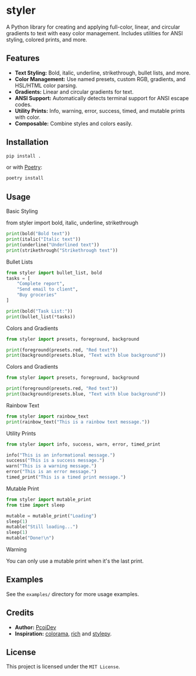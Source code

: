 # styler

A Python library for creating and applying full-color, linear, and circular gradients to text with easy color management. Includes utilities for ANSI styling, colored prints, and more.

## Features

- **Text Styling:** Bold, italic, underline, strikethrough, bullet lists, and more.
- **Color Management:** Use named presets, custom RGB, gradients, and HSL/HTML color parsing.
- **Gradients:** Linear and circular gradients for text.
- **ANSI Support:** Automatically detects terminal support for ANSI escape codes.
- **Utility Prints:** Info, warning, error, success, timed, and mutable prints with color.
- **Composable:** Combine styles and colors easily.

## Installation

```sh
pip install .
```

or with [Poetry](https://python-poetry.org):
```sh
poetry install
```

## Usage

Basic Styling

from styler import bold, italic, underline, strikethrough

```py
print(bold("Bold text"))
print(italic("Italic text"))
print(underline("Underlined text"))
print(strikethrough("Strikethrough text"))
```

Bullet Lists

```py
from styler import bullet_list, bold
tasks = [
    "Complete report",
    "Send email to client",
    "Buy groceries"
]

print(bold("Task List:"))
print(bullet_list(*tasks))
```

Colors and Gradients

```py
from styler import presets, foreground, background

print(foreground(presets.red, "Red text"))
print(background(presets.blue, "Text with blue background"))
```

Colors and Gradients

```py
from styler import presets, foreground, background

print(foreground(presets.red, "Red text"))
print(background(presets.blue, "Text with blue background"))
```

Rainbow Text

```py
from styler import rainbow_text
print(rainbow_text("This is a rainbow text message."))
```

Utility Prints

```py
from styler import info, success, warn, error, timed_print

info("This is an informational message.")
success("This is a success message.")
warn("This is a warning message.")
error("This is an error message.")
timed_print("This is a timed print message.")
```

Mutable Print
```py
from styler import mutable_print
from time import sleep

mutable = mutable_print("Loading")
sleep(1)
mutable("Still loading...")
sleep(1)
mutable("Done!\n")
```

> [!WARNING]  
> You can only use a mutable print when it's the last print.

## Examples

See the `examples/` directory for more usage examples.

## Credits

- **Author:** [PcoiDev](https://github.com/PcoiDev)
- **Inspiration:** [colorama](https://github.com/tartley/colorama), [rich](https://github.com/Textualize/rich) and [stylepy](https://github.com/web-slate/stylepy).

## License

This project is licensed under the `MIT License`.